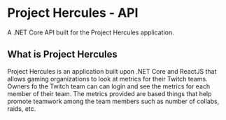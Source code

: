 # Project Hercules - API
A .NET Core API built for the Project Hercules application.


## What is Project Hercules
Project Hercules is an application built upon .NET Core and ReactJS that allows gaming organizations to look at metrics for their Twitch teams. Owners fo the Twitch team can can login and see the metrics for each member of their team. The metrics provided are based things that help promote teamwork among the team members such as number of collabs, raids, etc.
